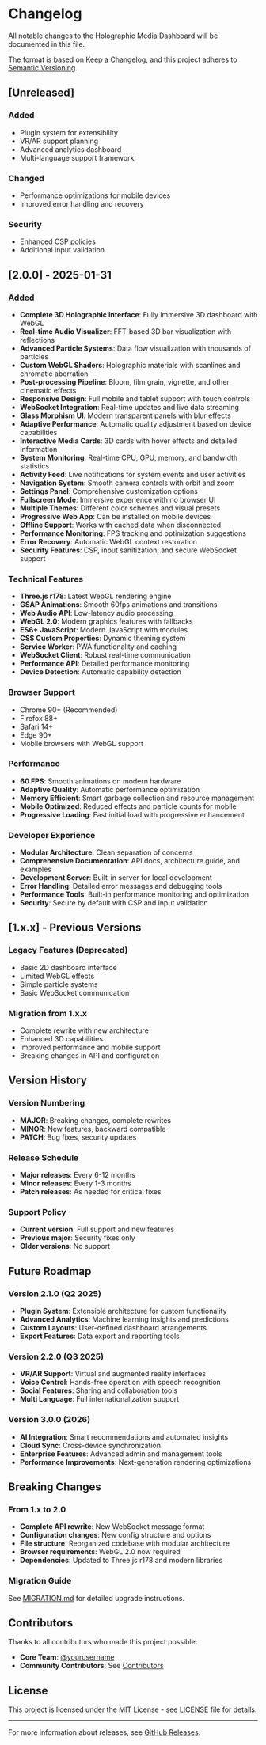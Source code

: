 # Changelog

All notable changes to the Holographic Media Dashboard will be documented in this file.

The format is based on [Keep a Changelog](https://keepachangelog.com/en/1.0.0/),
and this project adheres to [Semantic Versioning](https://semver.org/spec/v2.0.0.html).

## [Unreleased]

### Added
- Plugin system for extensibility
- VR/AR support planning
- Advanced analytics dashboard
- Multi-language support framework

### Changed
- Performance optimizations for mobile devices
- Improved error handling and recovery

### Security
- Enhanced CSP policies
- Additional input validation

## [2.0.0] - 2025-01-31

### Added
- **Complete 3D Holographic Interface**: Fully immersive 3D dashboard with WebGL
- **Real-time Audio Visualizer**: FFT-based 3D bar visualization with reflections
- **Advanced Particle Systems**: Data flow visualization with thousands of particles
- **Custom WebGL Shaders**: Holographic materials with scanlines and chromatic aberration
- **Post-processing Pipeline**: Bloom, film grain, vignette, and other cinematic effects
- **Responsive Design**: Full mobile and tablet support with touch controls
- **WebSocket Integration**: Real-time updates and live data streaming
- **Glass Morphism UI**: Modern transparent panels with blur effects
- **Adaptive Performance**: Automatic quality adjustment based on device capabilities
- **Interactive Media Cards**: 3D cards with hover effects and detailed information
- **System Monitoring**: Real-time CPU, GPU, memory, and bandwidth statistics
- **Activity Feed**: Live notifications for system events and user activities
- **Navigation System**: Smooth camera controls with orbit and zoom
- **Settings Panel**: Comprehensive customization options
- **Fullscreen Mode**: Immersive experience with no browser UI
- **Multiple Themes**: Different color schemes and visual presets
- **Progressive Web App**: Can be installed on mobile devices
- **Offline Support**: Works with cached data when disconnected
- **Performance Monitoring**: FPS tracking and optimization suggestions
- **Error Recovery**: Automatic WebGL context restoration
- **Security Features**: CSP, input sanitization, and secure WebSocket support

### Technical Features
- **Three.js r178**: Latest WebGL rendering engine
- **GSAP Animations**: Smooth 60fps animations and transitions
- **Web Audio API**: Low-latency audio processing
- **WebGL 2.0**: Modern graphics features with fallbacks
- **ES6+ JavaScript**: Modern JavaScript with modules
- **CSS Custom Properties**: Dynamic theming system
- **Service Worker**: PWA functionality and caching
- **WebSocket Client**: Robust real-time communication
- **Performance API**: Detailed performance monitoring
- **Device Detection**: Automatic capability detection

### Browser Support
- Chrome 90+ (Recommended)
- Firefox 88+
- Safari 14+
- Edge 90+
- Mobile browsers with WebGL support

### Performance
- **60 FPS**: Smooth animations on modern hardware
- **Adaptive Quality**: Automatic performance optimization
- **Memory Efficient**: Smart garbage collection and resource management
- **Mobile Optimized**: Reduced effects and particle counts for mobile
- **Progressive Loading**: Fast initial load with progressive enhancement

### Developer Experience
- **Modular Architecture**: Clean separation of concerns
- **Comprehensive Documentation**: API docs, architecture guide, and examples
- **Development Server**: Built-in server for local development
- **Error Handling**: Detailed error messages and debugging tools
- **Performance Tools**: Built-in performance monitoring and optimization
- **Security**: Secure by default with CSP and input validation

## [1.x.x] - Previous Versions

### Legacy Features (Deprecated)
- Basic 2D dashboard interface
- Limited WebGL effects
- Simple particle systems
- Basic WebSocket communication

### Migration from 1.x.x
- Complete rewrite with new architecture
- Enhanced 3D capabilities
- Improved performance and mobile support
- Breaking changes in API and configuration

## Version History

### Version Numbering
- **MAJOR**: Breaking changes, complete rewrites
- **MINOR**: New features, backward compatible
- **PATCH**: Bug fixes, security updates

### Release Schedule
- **Major releases**: Every 6-12 months
- **Minor releases**: Every 1-3 months  
- **Patch releases**: As needed for critical fixes

### Support Policy
- **Current version**: Full support and new features
- **Previous major**: Security fixes only
- **Older versions**: No support

## Future Roadmap

### Version 2.1.0 (Q2 2025)
- **Plugin System**: Extensible architecture for custom functionality
- **Advanced Analytics**: Machine learning insights and predictions
- **Custom Layouts**: User-defined dashboard arrangements
- **Export Features**: Data export and reporting tools

### Version 2.2.0 (Q3 2025)
- **VR/AR Support**: Virtual and augmented reality interfaces
- **Voice Control**: Hands-free operation with speech recognition
- **Social Features**: Sharing and collaboration tools
- **Multi Language**: Full internationalization support

### Version 3.0.0 (2026)
- **AI Integration**: Smart recommendations and automated insights
- **Cloud Sync**: Cross-device synchronization
- **Enterprise Features**: Advanced admin and management tools
- **Performance Improvements**: Next-generation rendering optimizations

## Breaking Changes

### From 1.x to 2.0
- **Complete API rewrite**: New WebSocket message format
- **Configuration changes**: New config structure and options
- **File structure**: Reorganized codebase with modular architecture
- **Browser requirements**: WebGL 2.0 now required
- **Dependencies**: Updated to Three.js r178 and modern libraries

### Migration Guide
See [MIGRATION.md](MIGRATION.md) for detailed upgrade instructions.

## Contributors

Thanks to all contributors who made this project possible:

- **Core Team**: [@yourusername](https://github.com/yourusername)
- **Community Contributors**: See [Contributors](https://github.com/yourusername/holographic-media-dashboard/graphs/contributors)

## License

This project is licensed under the MIT License - see [LICENSE](../LICENSE) file for details.

---

For more information about releases, see [GitHub Releases](https://github.com/yourusername/holographic-media-dashboard/releases).
